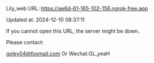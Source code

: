 Lily_web URL: https://ae6d-61-165-102-156.ngrok-free.app

Updated at: 2024-12-10 08:37:11

If you cannot open this URL, the server might be down.

Please contact: 

goley04@foxmail.com Or Wechat:GL_yeaH